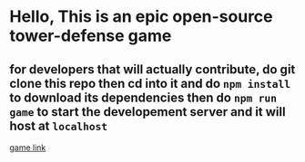 # Hello, This is an epic open-source tower-defense game
## for developers that will actually contribute, do git clone this repo then cd into it and do `npm install` to download its dependencies then do `npm run game` to start the developement server and it will host at `localhost`
[game link](https://zerotixdev.github.io/tower-defense/dist/)